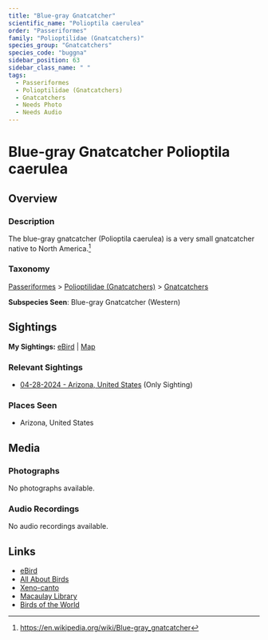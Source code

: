 ```yaml
---
title: "Blue-gray Gnatcatcher"
scientific_name: "Polioptila caerulea"
order: "Passeriformes"
family: "Polioptilidae (Gnatcatchers)"
species_group: "Gnatcatchers"
species_code: "buggna"
sidebar_position: 63
sidebar_class_name: " "
tags: 
  - Passeriformes
  - Polioptilidae (Gnatcatchers)
  - Gnatcatchers
  - Needs Photo
  - Needs Audio
---
```


# Blue-gray Gnatcatcher <span className='sci_name'>Polioptila caerulea</span>

## Overview

### Description
The blue-gray gnatcatcher (Polioptila caerulea) is a very small gnatcatcher native to North America.[^1]

[^1]: https://en.wikipedia.org/wiki/Blue-gray_gnatcatcher

### Taxonomy
[Passeriformes](/tags/passeriformes) > [Polioptilidae (Gnatcatchers)](/tags/polioptilidae-gnatcatchers) > [Gnatcatchers](/tags/gnatcatchers)

**Subspecies Seen**: Blue-gray Gnatcatcher (Western)


## Sightings

**My Sightings:** [eBird](https://ebird.org/lifelist?r=world&time=life&spp=buggna) | [Map](/map?species_code=buggna)

### Relevant Sightings

* [04-28-2024 - Arizona, United States](https://ebird.org/checklist/S170824758) (Only Sighting)

### Places Seen

* Arizona, United States



## Media
### Photographs
No photographs available.

### Audio Recordings
No audio recordings available.

## Links
* [eBird](https://ebird.org/species/buggna) 
* [All About Birds](https://www.allaboutbirds.org/guide/buggna) 
* [Xeno-canto](https://www.xeno-canto.org/species/polioptila-caerulea) 
* [Macaulay Library](https://search.macaulaylibrary.org/catalog?taxonCode=buggna&sort=rating_rank_desc)
* [Birds of the World](https://birdsoftheworld.org/bow/species/buggna)
